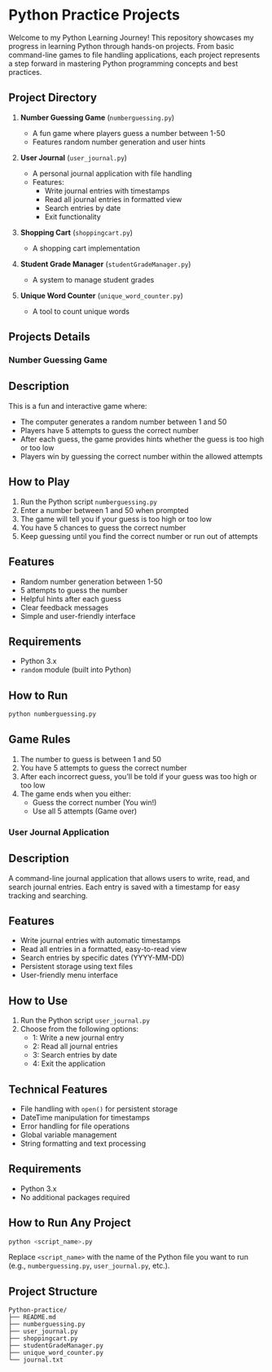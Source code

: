 # Python Practice Projects

Welcome to my Python Learning Journey! This repository showcases my progress in learning Python through hands-on projects. From basic command-line games to file handling applications, each project represents a step forward in mastering Python programming concepts and best practices.

## Project Directory

1. **Number Guessing Game** (`numberguessing.py`)
   - A fun game where players guess a number between 1-50
   - Features random number generation and user hints

2. **User Journal** (`user_journal.py`)
   - A personal journal application with file handling
   - Features:
     - Write journal entries with timestamps
     - Read all journal entries in formatted view
     - Search entries by date
     - Exit functionality

3. **Shopping Cart** (`shoppingcart.py`)
   - A shopping cart implementation

4. **Student Grade Manager** (`studentGradeManager.py`)
   - A system to manage student grades

5. **Unique Word Counter** (`unique_word_counter.py`)
   - A tool to count unique words

## Projects Details

### Number Guessing Game

## Description

This is a fun and interactive game where:
- The computer generates a random number between 1 and 50
- Players have 5 attempts to guess the correct number
- After each guess, the game provides hints whether the guess is too high or too low
- Players win by guessing the correct number within the allowed attempts

## How to Play

1. Run the Python script `numberguessing.py`
2. Enter a number between 1 and 50 when prompted
3. The game will tell you if your guess is too high or too low
4. You have 5 chances to guess the correct number
5. Keep guessing until you find the correct number or run out of attempts

## Features

- Random number generation between 1-50
- 5 attempts to guess the number
- Helpful hints after each guess
- Clear feedback messages
- Simple and user-friendly interface

## Requirements

- Python 3.x
- `random` module (built into Python)

## How to Run

```bash
python numberguessing.py
```

## Game Rules

1. The number to guess is between 1 and 50
2. You have 5 attempts to guess the correct number
3. After each incorrect guess, you'll be told if your guess was too high or too low
4. The game ends when you either:
   - Guess the correct number (You win!)
   - Use all 5 attempts (Game over)

### User Journal Application

## Description

A command-line journal application that allows users to write, read, and search journal entries. Each entry is saved with a timestamp for easy tracking and searching.

## Features

- Write journal entries with automatic timestamps
- Read all entries in a formatted, easy-to-read view
- Search entries by specific dates (YYYY-MM-DD)
- Persistent storage using text files
- User-friendly menu interface

## How to Use

1. Run the Python script `user_journal.py`
2. Choose from the following options:
   - 1: Write a new journal entry
   - 2: Read all journal entries
   - 3: Search entries by date
   - 4: Exit the application

## Technical Features

- File handling with `open()` for persistent storage
- DateTime manipulation for timestamps
- Error handling for file operations
- Global variable management
- String formatting and text processing

## Requirements

- Python 3.x
- No additional packages required

## How to Run Any Project

```bash
python <script_name>.py
```

Replace `<script_name>` with the name of the Python file you want to run (e.g., `numberguessing.py`, `user_journal.py`, etc.).

## Project Structure

```
Python-practice/
├── README.md
├── numberguessing.py
├── user_journal.py
├── shoppingcart.py
├── studentGradeManager.py
├── unique_word_counter.py
└── journal.txt
```
